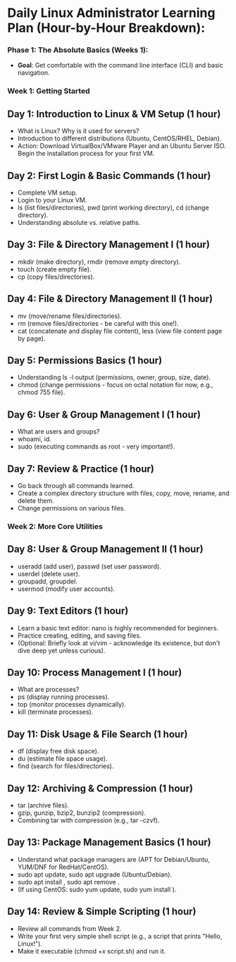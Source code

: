 # Daily Linux Administrator Learning Plan (Hour-by-Hour Breakdown):

### Phase 1: The Absolute Basics (Weeks 1):
- **Goal**: Get comfortable with the command line interface (CLI) and basic navigation.


### Week 1: Getting Started

## Day 1: Introduction to Linux & VM Setup (1 hour)
- What is Linux? Why is it used for servers?
- Introduction to different distributions (Ubuntu, CentOS/RHEL, Debian).
- Action: Download VirtualBox/VMware Player and an Ubuntu Server ISO. Begin the installation process for your first VM.

## Day 2: First Login & Basic Commands (1 hour)
- Complete VM setup.
- Login to your Linux VM.
- ls (list files/directories), pwd (print working directory), cd (change directory).
- Understanding absolute vs. relative paths.

## Day 3: File & Directory Management I (1 hour)
- mkdir (make directory), rmdir (remove empty directory).
- touch (create empty file).
- cp (copy files/directories).

## Day 4: File & Directory Management II (1 hour)
- mv (move/rename files/directories).
- rm (remove files/directories - be careful with this one!).
- cat (concatenate and display file content), less (view file content page by page).

## Day 5: Permissions Basics (1 hour)
- Understanding ls -l output (permissions, owner, group, size, date).
- chmod (change permissions - focus on octal notation for now, e.g., chmod 755 file).

## Day 6: User & Group Management I (1 hour)
- What are users and groups?
- whoami, id.
- sudo (executing commands as root - very important!).

## Day 7: Review & Practice (1 hour)
- Go back through all commands learned.
- Create a complex directory structure with files, copy, move, rename, and delete them.
- Change permissions on various files.


### Week 2: More Core Utilities

## Day 8: User & Group Management II (1 hour)
- useradd (add user), passwd (set user password).
- userdel (delete user).
- groupadd, groupdel.
- usermod (modify user accounts).
## Day 9: Text Editors (1 hour)
- Learn a basic text editor: nano is highly recommended for beginners.
- Practice creating, editing, and saving files.
- (Optional: Briefly look at vi/vim - acknowledge its existence, but don't dive deep yet unless curious).
## Day 10: Process Management I (1 hour)
- What are processes?
- ps (display running processes).
- top (monitor processes dynamically).
- kill (terminate processes).
## Day 11: Disk Usage & File Search (1 hour)
- df (display free disk space).
- du (estimate file space usage).
- find (search for files/directories).
## Day 12: Archiving & Compression (1 hour)
- tar (archive files).
- gzip, gunzip, bzip2, bunzip2 (compression).
- Combining tar with compression (e.g., tar -czvf).
## Day 13: Package Management Basics (1 hour)
- Understand what package managers are (APT for Debian/Ubuntu, YUM/DNF for RedHat/CentOS).
- sudo apt update, sudo apt upgrade (Ubuntu/Debian).
- sudo apt install <package>, sudo apt remove <package>.
- (If using CentOS: sudo yum update, sudo yum install <package>).
## Day 14: Review & Simple Scripting (1 hour)
- Review all commands from Week 2.
- Write your first very simple shell script (e.g., a script that prints "Hello, Linux!").
- Make it executable (chmod +x script.sh) and run it.
